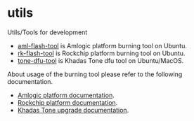 # utils
Utils/Tools for development

* [aml-flash-tool](https://github.com/khadas/utils/tree/master/aml-flash-tool) is Amlogic platform burning tool on Ubuntu.
* [rk-flash-tool](https://github.com/khadas/utils/tree/master/rk-flash-tool) is Rockchip platform burning tool on Ubuntu.
* [tone-dfu-tool](https://github.com/khadas/utils/tree/master/tone-dfu-tool) is Khadas Tone dfu tool on Ubuntu/MacOS.

About usage of the burning tool please refer to the following documentation.

* [Amlogic platform documentation](https://docs.khadas.com/products/sbc/common/install-os/install-os-into-emmc-on-ubuntu).
* [Rockchip platform documentation](https://docs.khadas.com/products/sbc/common/install-os/install-os-into-emmc-on-ubuntu).
* [Khadas Tone upgrade documentation](https://docs.khadas.com/products/audio/tone1/upgrade-firmware#tab__ubuntu-legacy).
